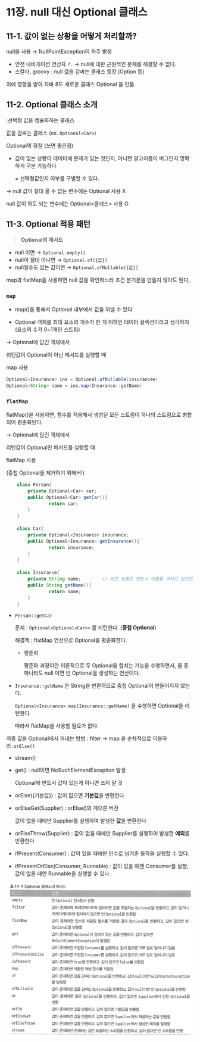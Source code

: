 # 11장. null 대신 Optional 클래스
## 11-1. 값이 없는 상황을 어떻게 처리할까?

null을 사용 → NullPointException이 자주 발생

- 안전 내비게이션 연산자 `?.` → null에 대한 근원적인 문제를 해결할 수 없다.
- 스칼라, groovy : null 값을 감싸는 클래스 등장 (Option 등)

이에 영향을 받아 자바 8도 새로운 클래스 Optional 을 만듦

## 11-2. Optional 클래스 소개

:선택형 값을 캡슐화하는 클래스

값을 감싸는 클래스 (ex. `Optional<Car>`)

Optional의 장점 (쓰면 좋은점)

- 값이 없는 상황이 데이터에 문제가 있는 것인지, 아니면 알고리즘이 버그인지 명확하게 구분 가능하다

  = 선택형값인지 여부를 구별할 수 있다.


→ null 값이 절대 올 수 없는 변수에는 Optional 사용 X

null 값이 와도 되는 변수에는 Optional<클래스> 사용 O

## 11-3. Optional 적용 패턴

> **Optional의 메서드**
>

- null 이면 → `Optional.empty()`
- null이 절대 아니면 → `Optional.of({값})`
- null일수도 있는 값이면 → `Optional.ofNullable({값})`

map과 flatMap을 사용하면 null 값을 확인하느라 조건 분기문을 만들지 않아도 된다,.

### **`map`**

- map()을 통해서 Optional 내부에서 값을 꺼낼 수 있다

- Optional 객체를 최대 요소의 개수가 한 개 이하인 데이터 컬렉션이라고 생각하자 (요소의 수가 0~1개인 스트림)

→ Optional에 담긴 객체에서

리턴값이 Optional이 아닌 메서드를 실행할 때

map 사용

```java
Optional<Insurance> ins = Optional.ofNullable(insurancee)
Optional<String> name = ins.map(Insurance::getName)
```

### **`flatMap`**

flatMap()을 사용하면, 함수를 적용해서 생성된 모든 스트림이 하나의 스트림으로 병합되어 평준화된다.

→ Optional에 담긴 객체에서

리턴값이 Optional인 메서드를 실행할 때

flatMap 사용

(중첩 Optional을 제거하기 위해서!)


```java
    class Person{
        private Optional<Car> car;
        public Optional<Car> getCar(){
                return car;
        }
    }
    
    class Car{
        private Optional<Insurance> insurance;
        public Optional<Insurance> getInsurance(){
                return insurance;
        }
    }
    
    class Insurance{
        private String name;        // 모든 보험은 반드시 이름을 가지고 있으므로 Optional클래스를 사용하지 않음
        public String getName(){
                return name;
        }
    }
```

- `Person::getCar`

  문제 : `Optional<Optional<Car>>` 를 리턴한다. (**중첩 Optional**)

  해결책 : flatMap 연산으로 Optional을 평준화한다.

    - 평준화

      평준화 과정이란 이론적으로 두 Optional을 합치는 기능을 수행하면서, 둘 중 하나라도 null 이면 빈 Optional을 생성하는 연산이다.


- `Insurance::getName` 은 String을 반환하므로 중첩 Optional이 만들어지지 않는다.

  `Optional<Insurance>.map(Insurance::getName)` 을 수행하면 Optional<String>을 리턴한다.

  따라서 flatMap을 사용할 필요가 없다.


최종 값을 Optional에서 꺼내는 방법 : filter → map 을 순차적으로 이용하라`.orElse()`

- stream()
- get() : null이면 NoSuchElementException 발생

  Optional에 반드시 값이 있는게 아니면 쓰지 말 것

- orElse({기본값}) : 값이 없으면 **기본값**을 반환한다
- orElseGet(Supplier<T>) : orElse()의 게으른 버전

  값이 없을 때에만 Supplier를 실행하여 발생한 **값**을 반환한다

- orElseThrow(Supplier<T>) : 값이 없을 때에만 Supplier를 실행하여 발생한 **예외**를 반환한다
- ifPresent(Consumer<T>) : 값이 있을 때에만 인수로 넘겨준 동작을 실행할 수 있다.
- ifPresentOrElse(Consumer<T>, Runnable) : 값이 있을 때엔 Consumer를 실행, 값이 없을 때엔 Runnable을 실행할 수 있다.

![](../image/ch11-3.png)